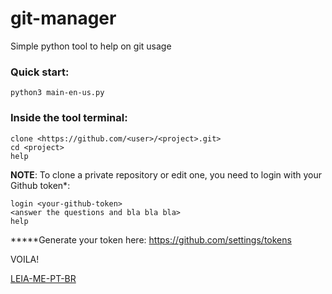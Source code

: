 # git-manager
Simple python tool to help on git usage

### Quick start:
```
python3 main-en-us.py
```

### Inside the tool terminal:
```
clone <https://github.com/<user>/<project>.git>
cd <project>
help
```

**NOTE**: To clone a private repository or edit one, you need to login with your Github token*:
```
login <your-github-token>
<answer the questions and bla bla bla>
help
```

**\***Generate your token here: https://github.com/settings/tokens

VOILA!

[LEIA-ME-PT-BR](README-PT-BR.md)

